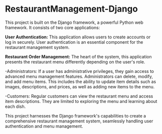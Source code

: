 # RestaurantManagement-Django
This project is built on the Django framework, a powerful Python web framework. It consists of two core applications:

**User Authentication:** This application allows users to create accounts or log in securely. User authentication is an essential component for the restaurant management system.

**Restaurant Order Management:** The heart of the system, this application presents the restaurant menu differently depending on the user's role.

-Administrators: If a user has administrative privileges, they gain access to advanced menu management features. Administrators can delete, modify, and add menu items. This includes the ability to update item details such as images, descriptions, and prices, as well as adding new items to the menu.

-Customers: Regular customers can view the restaurant menu and access item descriptions. They are limited to exploring the menu and learning about each dish.

This project harnesses the Django framework's capabilities to create a comprehensive restaurant management system, seamlessly handling user authentication and menu management.




